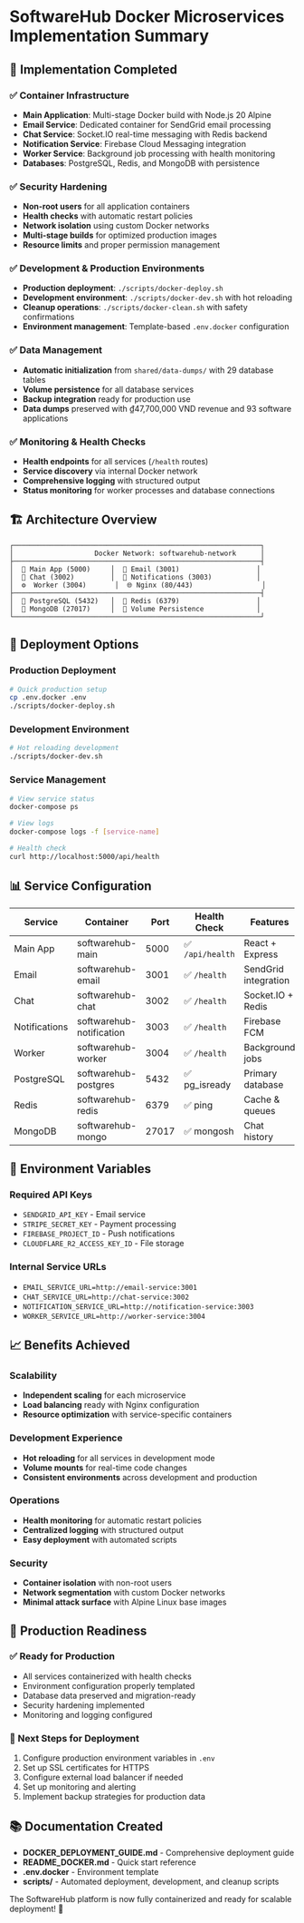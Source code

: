 # SoftwareHub Docker Microservices Implementation Summary

## 🎯 Implementation Completed

### ✅ Container Infrastructure
- **Main Application**: Multi-stage Docker build with Node.js 20 Alpine
- **Email Service**: Dedicated container for SendGrid email processing
- **Chat Service**: Socket.IO real-time messaging with Redis backend
- **Notification Service**: Firebase Cloud Messaging integration
- **Worker Service**: Background job processing with health monitoring
- **Databases**: PostgreSQL, Redis, and MongoDB with persistence

### ✅ Security Hardening
- **Non-root users** for all application containers
- **Health checks** with automatic restart policies
- **Network isolation** using custom Docker networks
- **Multi-stage builds** for optimized production images
- **Resource limits** and proper permission management

### ✅ Development & Production Environments
- **Production deployment**: `./scripts/docker-deploy.sh`
- **Development environment**: `./scripts/docker-dev.sh` with hot reloading
- **Cleanup operations**: `./scripts/docker-clean.sh` with safety confirmations
- **Environment management**: Template-based `.env.docker` configuration

### ✅ Data Management
- **Automatic initialization** from `shared/data-dumps/` with 29 database tables
- **Volume persistence** for all database services
- **Backup integration** ready for production use
- **Data dumps** preserved with ₫47,700,000 VND revenue and 93 software applications

### ✅ Monitoring & Health Checks
- **Health endpoints** for all services (`/health` routes)
- **Service discovery** via internal Docker network
- **Comprehensive logging** with structured output
- **Status monitoring** for worker processes and database connections

## 🏗️ Architecture Overview

```
┌─────────────────────────────────────────────────────────────┐
│                    Docker Network: softwarehub-network      │
├─────────────────────────────────────────────────────────────┤
│  📱 Main App (5000)     │  📧 Email (3001)                   │
│  💬 Chat (3002)         │  🔔 Notifications (3003)           │
│  ⚙️  Worker (3004)       │  🌐 Nginx (80/443)                 │
├─────────────────────────────────────────────────────────────┤
│  🐘 PostgreSQL (5432)   │  🔴 Redis (6379)                   │
│  🍃 MongoDB (27017)     │  📁 Volume Persistence             │
└─────────────────────────────────────────────────────────────┘
```

## 🚀 Deployment Options

### Production Deployment
```bash
# Quick production setup
cp .env.docker .env
./scripts/docker-deploy.sh
```

### Development Environment
```bash
# Hot reloading development
./scripts/docker-dev.sh
```

### Service Management
```bash
# View service status
docker-compose ps

# View logs
docker-compose logs -f [service-name]

# Health check
curl http://localhost:5000/api/health
```

## 📊 Service Configuration

| Service | Container | Port | Health Check | Features |
|---------|-----------|------|--------------|----------|
| Main App | softwarehub-main | 5000 | ✅ `/api/health` | React + Express |
| Email | softwarehub-email | 3001 | ✅ `/health` | SendGrid integration |
| Chat | softwarehub-chat | 3002 | ✅ `/health` | Socket.IO + Redis |
| Notifications | softwarehub-notification | 3003 | ✅ `/health` | Firebase FCM |
| Worker | softwarehub-worker | 3004 | ✅ `/health` | Background jobs |
| PostgreSQL | softwarehub-postgres | 5432 | ✅ pg_isready | Primary database |
| Redis | softwarehub-redis | 6379 | ✅ ping | Cache & queues |
| MongoDB | softwarehub-mongo | 27017 | ✅ mongosh | Chat history |

## 🔧 Environment Variables

### Required API Keys
- `SENDGRID_API_KEY` - Email service
- `STRIPE_SECRET_KEY` - Payment processing
- `FIREBASE_PROJECT_ID` - Push notifications
- `CLOUDFLARE_R2_ACCESS_KEY_ID` - File storage

### Internal Service URLs
- `EMAIL_SERVICE_URL=http://email-service:3001`
- `CHAT_SERVICE_URL=http://chat-service:3002`
- `NOTIFICATION_SERVICE_URL=http://notification-service:3003`
- `WORKER_SERVICE_URL=http://worker-service:3004`

## 📈 Benefits Achieved

### Scalability
- **Independent scaling** for each microservice
- **Load balancing** ready with Nginx configuration
- **Resource optimization** with service-specific containers

### Development Experience
- **Hot reloading** for all services in development mode
- **Volume mounts** for real-time code changes
- **Consistent environments** across development and production

### Operations
- **Health monitoring** for automatic restart policies
- **Centralized logging** with structured output
- **Easy deployment** with automated scripts

### Security
- **Container isolation** with non-root users
- **Network segmentation** with custom Docker networks
- **Minimal attack surface** with Alpine Linux base images

## 🎯 Production Readiness

### ✅ Ready for Production
- All services containerized with health checks
- Environment configuration properly templated
- Database data preserved and migration-ready
- Security hardening implemented
- Monitoring and logging configured

### 🚀 Next Steps for Deployment
1. Configure production environment variables in `.env`
2. Set up SSL certificates for HTTPS
3. Configure external load balancer if needed
4. Set up monitoring and alerting
5. Implement backup strategies for production data

## 📚 Documentation Created

- **DOCKER_DEPLOYMENT_GUIDE.md** - Comprehensive deployment guide
- **README_DOCKER.md** - Quick start reference
- **.env.docker** - Environment template
- **scripts/** - Automated deployment, development, and cleanup scripts

The SoftwareHub platform is now fully containerized and ready for scalable deployment! 🎉